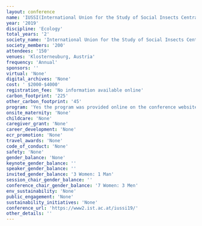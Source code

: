 ```yaml
---
layout: conference 
name: 'IUSSI(International Union for the Study of Social Insects Central European) Meeting'
year: '2019'
discipline: 'Ecology'
total_years: '2'
society_name: 'International Union for the Study of Social Insects Central European'
society_members: '200'
attendees: '150'
venues: 'Klosterneuburg, Austria'
frequency: 'Annual'
sponsors: ''
virtual: 'None'
digital_archives: 'None'
cost: ' $2000-$4000'
registration_fee: 'No information available online'
carbon_footprint: '225'
other_carbon_footprint: '45'
program: 'Yes the program was provided online on the conference website.'
onsite_maternity: 'None'
childcare: 'None'
caregiver_grant: 'None'
career_development: 'None'
ecr_promotion: 'None'
travel_awards: 'None'
code_of_conduct: 'None'
safety: 'None'
gender_balance: 'None'
keynote_gender_balance: ''
speaker_gender_balance: ''
invited_gender_balance: '3 Women: 1 Man'
session_chair_gender_balance: ''
conference_chair_gender_balance: '7 Women: 3 Men'
env_sustainability: 'None'
public_engagement: 'None'
sustainability_initiatives: 'None'
conference_url: 'https://www2.ist.ac.at/iussi19/'
other_details: ''
---
```

